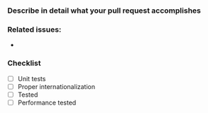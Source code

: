 <!-- Please fill out the following before submitting your PR. -->
### Describe in detail what your pull request accomplishes


<!-- Delete if not aplicable -->
<!-- If you're fixing an issue, make sure to prefix the linked issue with "fixes". -->
### Related issues:
- 

### Checklist
- [ ] Unit tests <!-- if implementing API utilities, otherwise delete -->
- [ ] Proper internationalization
- [ ] Tested
- [ ] Performance tested <!-- if implementing performance improvements, otherwise delete -->
